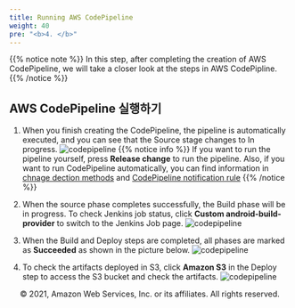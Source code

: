 ```yaml
---
title: Running AWS CodePipeline
weight: 40
pre: "<b>4. </b>"
---
```


{{% notice note %}}
In this step, after completing the creation of AWS CodePipeline, we will take a closer look at the steps in AWS CodePipline.
{{% /notice %}}

## AWS CodePipeline 실행하기

1. When you finish creating the CodePipeline, the pipeline is automatically executed, and you can see that the Source stage changes to In progress.
![codepipeline](/images/execution/initialexecution.png)
{{% notice info %}}
If you want to run the pipeline yourself, press **Release change** to run the pipeline. Also, if you want to run CodePipeline automatically, you can find information in [chnage dection methods](https://docs.aws.amazon.com/codepipeline/latest/userguide/pipelines-about-starting.html#change-detection-methods) and   [CodePipeline notification rule](https://docs.aws.amazon.com/dtconsole/latest/userguide/getting-started-pipeline.html)
{{% /notice %}}

2. When the source phase completes successfully, the Build phase will be in progress. To check Jenkins job status, click **Custom android-build-provider** to switch to the Jenkins Job page.
![codepipeline](/images/execution/jenkins.png)

3. When the Build and Deploy steps are completed, all phases are marked as **Succeeded** as shown in the picture below.
![codepipeline](/images/execution/pipeline.png)

4. To check the artifacts deployed in S3, click **Amazon S3** in the Deploy step to access the S3 bucket and check the artifacts.
![codepipeline](/images/execution/s3.png)

<!--앞으로 해야할일
AMI로 설치과정을 간단하게 만들기,
Mac instance가 나오면 ios빌드까지 추가하기
test 환경으로 자동으로 artifacts가 입력되고 알림보내기(aws device farm)
-->
<p align="center">
© 2021, Amazon Web Services, Inc. or its affiliates. All rights reserved.
</p>


